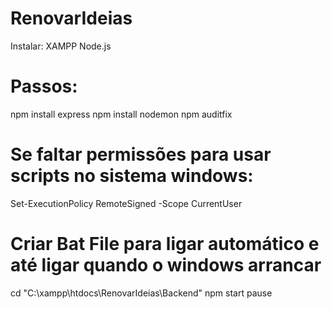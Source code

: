 # RenovarIdeias

Instalar:
XAMPP
Node.js

# Passos:
npm install express
npm install nodemon
npm auditfix

# Se faltar permissões para usar scripts no sistema windows:

Set-ExecutionPolicy RemoteSigned -Scope CurrentUser

# Criar Bat File para ligar automático e até ligar quando o windows arrancar

cd "C:\xampp\htdocs\RenovarIdeias\Backend"
npm start
pause

